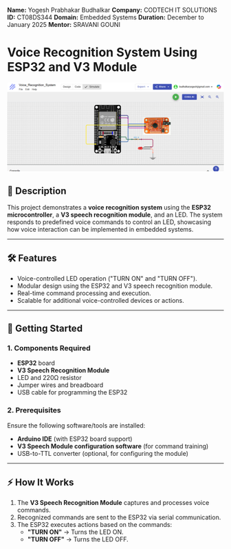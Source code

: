 **Name:**    Yogesh Prabhakar Budhalkar
**Company:** CODTECH IT SOLUTIONS
**ID:**      CT08DS344
**Domain:**  Embedded Systems
**Duration:** December to January 2025
**Mentor:**   SRAVANI GOUNI

# Voice Recognition System Using ESP32 and V3 Module

![Project Banner](https://github.com/YOGESH-BUDHALKAR8055/CODTECH-Task4/blob/main/Cirkit%20Designer%20IDE%20-%20Google%20Chrome%2020-01-2025%2019_29_59.png?raw=true)

## 📖 Description
This project demonstrates a **voice recognition system** using the **ESP32 microcontroller**, a **V3 speech recognition module**, and an LED. The system responds to predefined voice commands to control an LED, showcasing how voice interaction can be implemented in embedded systems.

---

## 🛠️ Features
- Voice-controlled LED operation ("TURN ON" and "TURN OFF").
- Modular design using the ESP32 and V3 speech recognition module.
- Real-time command processing and execution.
- Scalable for additional voice-controlled devices or actions.

---

## 🚀 Getting Started

### 1. **Components Required**
- **ESP32** board
- **V3 Speech Recognition Module**
- LED and 220Ω resistor
- Jumper wires and breadboard
- USB cable for programming the ESP32

### 2. **Prerequisites**
Ensure the following software/tools are installed:
- **Arduino IDE** (with ESP32 board support)
- **V3 Speech Module configuration software** (for command training)
- USB-to-TTL converter (optional, for configuring the module)

---

## ⚡ How It Works
1. The **V3 Speech Recognition Module** captures and processes voice commands.
2. Recognized commands are sent to the ESP32 via serial communication.
3. The ESP32 executes actions based on the commands:
   - **"TURN ON"** → Turns the LED ON.
   - **"TURN OFF"** → Turns the LED OFF.

